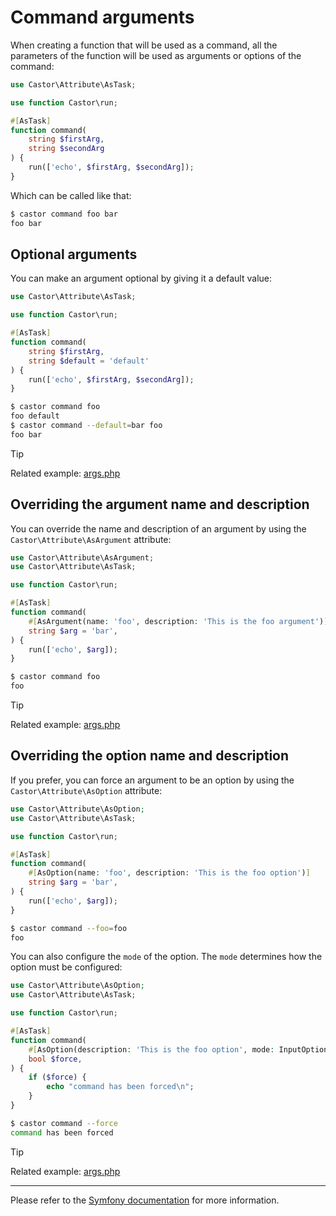 # Command arguments

When creating a function that will be used as a command, all the parameters of
the function will be used as arguments or options of the command:

```php
use Castor\Attribute\AsTask;

use function Castor\run;

#[AsTask]
function command(
    string $firstArg,
    string $secondArg
) {
    run(['echo', $firstArg, $secondArg]);
}
```

Which can be called like that:

```bash
$ castor command foo bar
foo bar
```

## Optional arguments

You can make an argument optional by giving it a default value:

```php
use Castor\Attribute\AsTask;

use function Castor\run;

#[AsTask]
function command(
    string $firstArg,
    string $default = 'default'
) {
    run(['echo', $firstArg, $secondArg]);
}
```

```bash
$ castor command foo
foo default
$ castor command --default=bar foo
foo bar
```

> [!TIP]
> Related example: [args.php](https://github.com/jolicode/castor/blob/main/examples/args.php)

## Overriding the argument name and description

You can override the name and description of an argument by using
the `Castor\Attribute\AsArgument` attribute:

```php
use Castor\Attribute\AsArgument;
use Castor\Attribute\AsTask;

use function Castor\run;

#[AsTask]
function command(
    #[AsArgument(name: 'foo', description: 'This is the foo argument')]
    string $arg = 'bar',
) {
    run(['echo', $arg]);
}
```

```bash
$ castor command foo
foo
```

> [!TIP]
> Related example: [args.php](https://github.com/jolicode/castor/blob/main/examples/args.php)

## Overriding the option name and description

If you prefer, you can force an argument to be an option by using the
`Castor\Attribute\AsOption` attribute:

```php
use Castor\Attribute\AsOption;
use Castor\Attribute\AsTask;

use function Castor\run;

#[AsTask]
function command(
    #[AsOption(name: 'foo', description: 'This is the foo option')]
    string $arg = 'bar',
) {
    run(['echo', $arg]);
}
```

```bash
$ castor command --foo=foo
foo
```

You can also configure the `mode` of the option. The `mode` determines how the
option must be configured:

```php
use Castor\Attribute\AsOption;
use Castor\Attribute\AsTask;

use function Castor\run;

#[AsTask]
function command(
    #[AsOption(description: 'This is the foo option', mode: InputOption::VALUE_NONE)]
    bool $force,
) {
    if ($force) {
        echo "command has been forced\n";
    }
}
```

```bash
$ castor command --force
command has been forced
```

> [!TIP]
> Related example: [args.php](https://github.com/jolicode/castor/blob/main/examples/args.php)

---

Please refer to the [Symfony
documentation](https://symfony.com/doc/current/console/input.html#using-command-options)
for more information.

